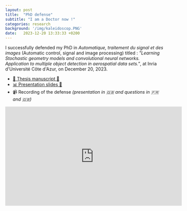```yaml
---
layout: post
title:  "PhD defense"
subtitle: "I am a Doctor now !"
categories: research
background: '/img/kaleidoscop.PNG'
date:   2023-12-20 13:33:33 +0200
---
```


I successfully defended my PhD in _Automatique, traitement du signal et des images_ (Automatic control, signal and image processing) titled : _"Learning Stochastic geometry models and convolutional neural networks. Application to multiple object detection in aerospatial data sets."_, at Inria d'Université Côte d'Azur, on December 20, 2023.

- [📑 Thesis manuscript 🔗](https://theses.hal.science/tel-04404849)
- [📊 Presentation slides 🔗]({{site.url}}/media/presentation.pdf)
- 📹 Recording of the defense
    _(presentation in 🇬🇧 and questions in 🇫🇷 and 🇬🇧)_
<iframe width="560" height="315" src="https://www.youtube.com/embed/fBDe1aaeRE8?si=QjgKq7VkJYDa0rGx&amp;start=20" title="YouTube video player" frameborder="0" allow="accelerometer; autoplay; clipboard-write; encrypted-media; gyroscope; picture-in-picture; web-share" allowfullscreen></iframe>
